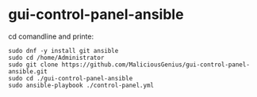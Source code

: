 # gui-control-panel-ansible

cd comandline and printe:<br>
```
sudo dnf -y install git ansible
sudo cd /home/Administrator
sudo git clone https://github.com/MaliciousGenius/gui-control-panel-ansible.git
sudo cd ./gui-control-panel-ansible
sudo ansible-playbook ./control-panel.yml
```